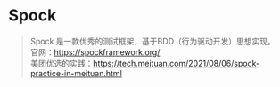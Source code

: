 # Spock

> Spock 是一款优秀的测试框架，基于BDD（行为驱动开发）思想实现。    
> 官网：https://spockframework.org/   
> 美团优选的实践：https://tech.meituan.com/2021/08/06/spock-practice-in-meituan.html 

